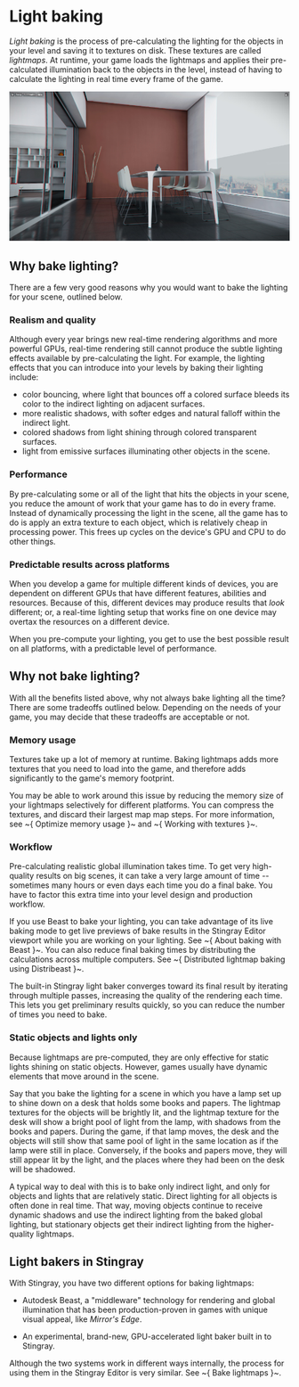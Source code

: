 # Light baking

*Light baking* is the process of pre-calculating the lighting for the objects in your level and saving it to textures on disk. These textures are called *lightmaps*. At runtime, your game loads the lightmaps and applies their pre-calculated illumination back to the objects in the level, instead of having to calculate the lighting in real time every frame of the game.

![Baked lighting](../../images/light_baking.jpg)

## Why bake lighting?

There are a few very good reasons why you would want to bake the lighting for your scene, outlined below.

### Realism and quality

Although every year brings new real-time rendering algorithms and more powerful GPUs, real-time rendering still cannot produce the subtle lighting effects available by pre-calculating the light. For example, the lighting effects that you can introduce into your levels by baking their lighting include:

-	color bouncing, where light that bounces off a colored surface bleeds its color to the indirect lighting on adjacent surfaces.
-	more realistic shadows, with softer edges and natural falloff within the indirect light.
-	colored shadows from light shining through colored transparent surfaces.
-	light from emissive surfaces illuminating other objects in the scene.

### Performance

By pre-calculating some or all of the light that hits the objects in your scene, you reduce the amount of work that your game has to do in every frame. Instead of dynamically processing the light in the scene, all the game has to do is apply an extra texture to each object, which is relatively cheap in processing power. This frees up cycles on the device's GPU and CPU to do other things.

### Predictable results across platforms

When you develop a game for multiple different kinds of devices, you are dependent on different GPUs that have different features, abilities and resources. Because of this, different devices may produce results that *look* different; or, a real-time lighting setup that works fine on one device may overtax the resources on a different device.

When you pre-compute your lighting, you get to use the best possible result on all platforms, with a predictable level of performance.

## Why not bake lighting?

With all the benefits listed above, why not always bake lighting all the time? There are some tradeoffs outlined below. Depending on the needs of your game, you may decide that these tradeoffs are acceptable or not.

### Memory usage

Textures take up a lot of memory at runtime. Baking lightmaps adds more textures that you need to load into the game, and therefore adds significantly to the game's memory footprint.

You may be able to work around this issue by reducing the memory size of your lightmaps selectively for different platforms. You can compress the textures, and discard their largest map map steps. For more information, see ~{ Optimize memory usage }~ and ~{ Working with textures }~.

### Workflow

Pre-calculating realistic global illumination takes time. To get very high-quality results on big scenes, it can take a very large amount of time -- sometimes many hours or even days each time you do a final bake. You have to factor this extra time into your level design and production workflow.

If you use Beast to bake your lighting, you can take advantage of its live baking mode to get live previews of bake results in the Stingray Editor viewport while you are working on your lighting. See ~{ About baking with Beast }~. You can also reduce final baking times by distributing the calculations across multiple computers. See ~{ Distributed lightmap baking using Distribeast }~.

The built-in Stingray light baker converges toward its final result by iterating through multiple passes, increasing the quality of the rendering each time. This lets you get preliminary results quickly, so you can reduce the number of times you need to bake.

### Static objects and lights only

Because lightmaps are pre-computed, they are only effective for static lights shining on static objects. However, games usually have dynamic elements that move around in the scene.

Say that you bake the lighting for a scene in which you have a lamp set up to shine down on a desk that holds some books and papers. The lightmap textures for the objects will be brightly lit, and the lightmap texture for the desk will show a bright pool of light from the lamp, with shadows from the books and papers. During the game, if that lamp moves, the desk and the objects will still show that same pool of light in the same location as if the lamp were still in place. Conversely, if the books and papers move, they will still appear lit by the light, and the places where they had been on the desk will be shadowed.

A typical way to deal with this is to bake only indirect light, and only for objects and lights that are relatively static. Direct lighting for all objects is often done in real time. That way, moving objects continue to receive dynamic shadows and use the indirect lighting from the baked global lighting, but stationary objects get their indirect lighting from the higher-quality lightmaps.

## Light bakers in Stingray

With Stingray, you have two different options for baking lightmaps:

-	Autodesk Beast, a "middleware" technology for rendering and global illumination that has been production-proven in games with unique visual appeal, like *Mirror's Edge*.

-	An experimental, brand-new, GPU-accelerated light baker built in to Stingray.

Although the two systems work in different ways internally, the process for using them in the Stingray Editor is very similar. See ~{ Bake lightmaps }~.
